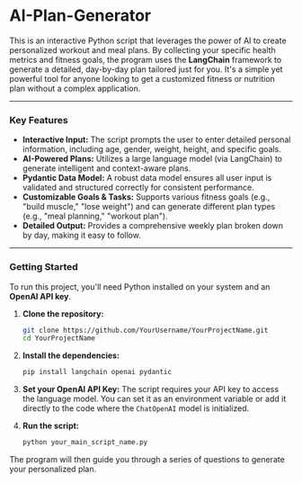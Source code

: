 # AI-Plan-Generator
This is an interactive Python script that leverages the power of AI to create personalized workout and meal plans. By collecting your specific health metrics and fitness goals, the program uses the **LangChain** framework to generate a detailed, day-by-day plan tailored just for you. It's a simple yet powerful tool for anyone looking to get a customized fitness or nutrition plan without a complex application.

-----

### Key Features

  * **Interactive Input:** The script prompts the user to enter detailed personal information, including age, gender, weight, height, and specific goals.
  * **AI-Powered Plans:** Utilizes a large language model (via LangChain) to generate intelligent and context-aware plans.
  * **Pydantic Data Model:** A robust data model ensures all user input is validated and structured correctly for consistent performance.
  * **Customizable Goals & Tasks:** Supports various fitness goals (e.g., "build muscle," "lose weight") and can generate different plan types (e.g., "meal planning," "workout plan").
  * **Detailed Output:** Provides a comprehensive weekly plan broken down by day, making it easy to follow.

-----

### Getting Started

To run this project, you'll need Python installed on your system and an **OpenAI API key**.

1.  **Clone the repository:**

    ```bash
    git clone https://github.com/YourUsername/YourProjectName.git
    cd YourProjectName
    ```

2.  **Install the dependencies:**

    ```bash
    pip install langchain openai pydantic
    ```

3.  **Set your OpenAI API Key:**
    The script requires your API key to access the language model. You can set it as an environment variable or add it directly to the code where the `ChatOpenAI` model is initialized.

4.  **Run the script:**

    ```bash
    python your_main_script_name.py
    ```

The program will then guide you through a series of questions to generate your personalized plan.
